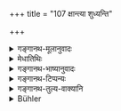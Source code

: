 +++
title = "107 क्षान्त्या शुध्यन्ति"

+++

<details><summary>गङ्गानथ-मूलानुवादः</summary>

Learned men become pure by tolerance; by liberality those who have done what should not be done; secret sinners by the repeating of sacred texts; and by austerity those who are well-versed in the Veda.—(106).
</details>

<details><summary>मेधातिथिः</summary>

ये **विद्वांसस्** ते **क्षान्त्यैव** **शुध्यन्ति** । ते हि द्वेषेर्ष्यामत्सरैर् नोपहन्यन्ते । ततो दुष्कृतेषु प्रवृत्तेषु नित्यशुद्धा भवन्ति । **क्षान्तिर्** नाम चित्तधर्मः, सर्वत्र साम्यम् । **दानस्य्**आप्य् **अकार्यकृच्**छिद्धिर् उक्ता "दानेन वधनिर्णेकम्" (म्ध् ११.१३८) इत्यादिना । **प्रच्छन्नपापानाम्** अपि रहस्याधिकारे **जप** उक्त एव । **तपो** वेदविदां वेदाभ्यास एव, ज्ञानं च । यथोक्तम् "ब्राह्मणस्य तपो ज्ञानम्" इति (म्ध् ११.२३४) । कृच्छ्रादि तु सर्वेषां शुद्धिहेतुर् न वेदविदाम् एव ॥ ५.१०६ ॥
</details>

<details><summary>गङ्गानथ-भाष्यानुवादः</summary>

Those who are learned are purified by tolerance; ‘they are never
affected by hatred, jealousy or ill-will; hence even when sin is
rampant, they remain ever pure. ‘Tolerance’ is the property of the Mind
which consists in having the same consideration for all.

Of ‘liberality’ also the efficacy in removing the sin of doing what
sought not to be done has been described under 11.139, where it is
declared that ‘murder is wiped off by charity’.

In the section dealing with ‘secret sins’ also it has been declared that
for the expiation of secret sins, one should repeat the sacred texts.

For persons well-versed in the Veda, ‘*austerity*’; which, in their
case, consists in repeating the Vedic texts and also cultivating
knowledge; as it has been declared that—‘for the Brāhmaṇa, learning is
the real austerity’ (11.235). As regards the ‘*kṛcchra*’ and other
penances, they are, means of purification for all men, not only for
those versed in the Veda.—(106).
</details>

<details><summary>गङ्गानथ-टिप्पन्यः</summary>

(Verse 107 of others.)

This verse is quoted in *Hemādri* (Śrāddha, p. 792);—in
*Smṛtisāroddhāra*, (p. 249);—in *Nṛsiṃhaprasāda*, (Śrāddha, p. 13b);—and
in *Śuddhikaumudī* (p. 360).
</details>

<details><summary>गङ्गानथ-तुल्य-वाक्यानि</summary>

*Viṣṇu* (22.90).—(Same as Manu.)

*Yājñavalkya* (3.32.33).—(See above, under 104.)
</details>

<details><summary>Bühler</summary>

107	The learned are purified by a forgiving disposition, those who have committed forbidden actions by liberality, secret sinners by muttering (sacred texts), and those who best know the Veda by austerities.
</details>
